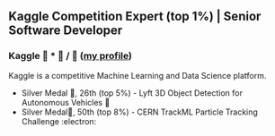 ## Kaggle Competition Expert (top 1%) | Senior Software Developer 

### Kaggle  🦢 * 🦆 / 🦅 ([my profile](https://www.kaggle.com/jackvial))
Kaggle is a competitive Machine Learning and Data Science platform.

- Silver Medal 🥈, 26th (top 5%) - Lyft 3D Object Detection for Autonomous Vehicles :car:
- Silver Medal🥈, 50th (top 8%) - CERN TrackML Particle Tracking Challenge :electron:
